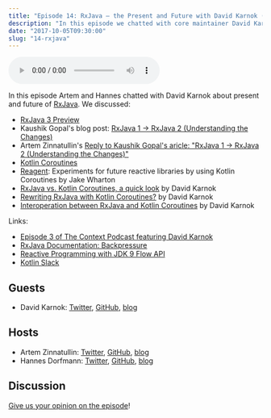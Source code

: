 ```yaml
---
title: "Episode 14: RxJava — the Present and Future with David Karnok (core maintainer)"
description: "In this episode we chatted with core maintainer David Karnok about the present and the future of RxJava."
date: "2017-10-05T09:30:00"
slug: "14-rxjava"
---
```

<audio controls preload="metadata">
  <source src="https://artemzin.com/static/thecontext/episodes/The.Context.episode.14.mp3" type="audio/mpeg">
</audio>

In this episode Artem and Hannes chatted with David Karnok about present and future of [RxJava](https://github.com/ReactiveX/RxJava). We discussed:

 - [RxJava 3 Preview](https://github.com/akarnokd/RxJava3-preview)
 - Kaushik Gopal's blog post: [RxJava 1 -> RxJava 2 (Understanding the Changes)](https://blog.kaush.co/2017/06/21/rxjava1-rxjava2-migration-understanding-changes/)
 - Artem Zinnatullin's [Reply to Kaushik Gopal's aricle: "RxJava 1 -> RxJava 2 (Understanding the Changes)"](https://artemzin.com/blog/reply-to-kaushik-gopals-aricle-rxjava-1-rxjava-2-understanding-the-changes/)
 - [Kotlin Coroutines](https://kotlinlang.org/docs/reference/coroutines.html)
 - [Reagent](https://github.com/JakeWharton/Reagent/): Experiments for future reactive libraries by using Kotlin Coroutines by Jake Wharton
 - [RxJava vs. Kotlin Coroutines, a quick look](http://akarnokd.blogspot.de/2017/09/rxjava-vs-kotlin-coroutines-quick-look.html) by David Karnok
  - [Rewriting RxJava with Kotlin Coroutines?](http://akarnokd.blogspot.de/2017/09/rewriting-rxjava-with-kotlin-coroutines.html) by David Karnok
 - [Interoperation between RxJava and Kotlin Coroutines](http://akarnokd.blogspot.de/2017/09/interoperation-between-rxjava-and.html) by David Karnok

Links:

  - [Episode 3 of The Context Podcast featuring David Karnok](https://github.com/artem-zinnatullin/TheContext-Podcast/blob/master/show_notes/Episode_3_Part_1.md)
  - [RxJava Documentation: Backpressure](https://github.com/ReactiveX/RxJava/wiki/Backpressure)
  - [Reactive Programming with JDK 9 Flow API](https://community.oracle.com/docs/DOC-1006738)
  - [Kotlin Slack](http://slack.kotlinlang.org)


## Guests

* David Karnok: [Twitter](https://twitter.com/akarnokd), [GitHub](https://github.com/akarnokd), [blog](http://akarnokd.blogspot.com)

## Hosts

* Artem Zinnatullin: [Twitter](https://twitter.com/artem_zin), [GitHub](https://github.com/artem-zinnatullin), [blog](https://artemzin.com)
* Hannes Dorfmann: [Twitter](https://twitter.com/sockeqwe), [GitHub](https://github.com/sockeqwe), [blog](http://hannesdorfmann.com)

## Discussion

[Give us your opinion on the episode](https://github.com/artem-zinnatullin/TheContext-Podcast/issues/76)!
